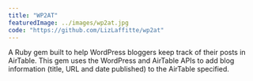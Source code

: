 ```yaml
---
title: "WP2AT"
featuredImage: ../images/wp2at.jpg
code: "https://github.com/LizLaffitte/wp2at"
---
```


A Ruby gem built to help WordPress bloggers keep track of their posts in AirTable. This gem uses the WordPress and AirTable APIs to add blog information (title, URL and date published) to the AirTable specified. 
